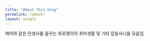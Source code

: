 ```yaml
---
title: "About this blog"
permalink: /about/
layout: single
---
```



매미와 같은 인생사를 꿈꾸는 회로쟁이의 취미생활 및 기타 잡동사니들 모음집.